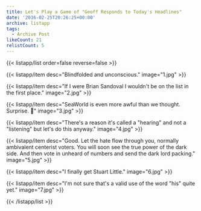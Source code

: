 ```yaml
---
title: Let's Play a Game of "Geoff Responds to Today's Headlines"
date: '2016-02-25T20:26:25+00:00'
archive: listapp
tags: 
  - Archive Post
likeCount: 21
relistCount: 5
---
```



{{< listapp/list order=false reverse=false >}}

   {{< listapp/item
      desc="Blindfolded and unconscious."
      image="1.jpg" >}}

   {{< listapp/item
      desc="If I were Brian Sandoval I wouldn't be on the list in the first place."
      image="2.jpg" >}}

   {{< listapp/item
      desc="SeaWorld is even more awful than we thought. Surprise. 🎉"
      image="3.jpg" >}}

   {{< listapp/item
      desc="There's a reason it's called a \"hearing\" and not a \"listening\" but let's do this anyway."
      image="4.jpg" >}}

   {{< listapp/item
      desc="Good. Let the hate flow through you, normally ambivalent centerist voters. You will soon see the true power of the dark side. And then vote in unheard of numbers and send the dark lord packing."
      image="5.jpg" >}}

   {{< listapp/item
      desc="I finally get Stuart Little."
      image="6.jpg" >}}

   {{< listapp/item
      desc="I'm not sure that's a valid use of the word \"his\" quite yet."
      image="7.jpg" >}}

{{< /listapp/list >}}
